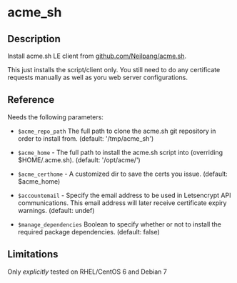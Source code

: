 # acme_sh

## Description

Install acme.sh LE client from [github.com/Neilpang/acme.sh](https://github.com/Neilpang/acme.sh).

This just installs the script/client only. You still need to do any certificate requests manually as well as yoru web server configurations.

## Reference

Needs the following parameters:

 * `$acme_repo_path`
 The full path to clone the acme.sh git repository in order to install from.
 (default: '/tmp/acme_sh')

 * `$acme_home` -
 The full path to install the acme.sh script into (overriding $HOME/.acme.sh).
 (default: '/opt/acme/')

 * `$acme_certhome` -
 A customized dir to save the certs you issue.
 (default: $acme_home)

 * `$accountemail` -
 Specify the email address to be used in Letsencrypt API communications.
 This email address will later receive certificate expiry warnings.
 (default: undef)

 * `$manage_dependencies`
 Boolean to specify whether or not to install the required package dependencies.
 (default: false)

## Limitations

Only *explicitly* tested on RHEL/CentOS 6 and Debian 7

